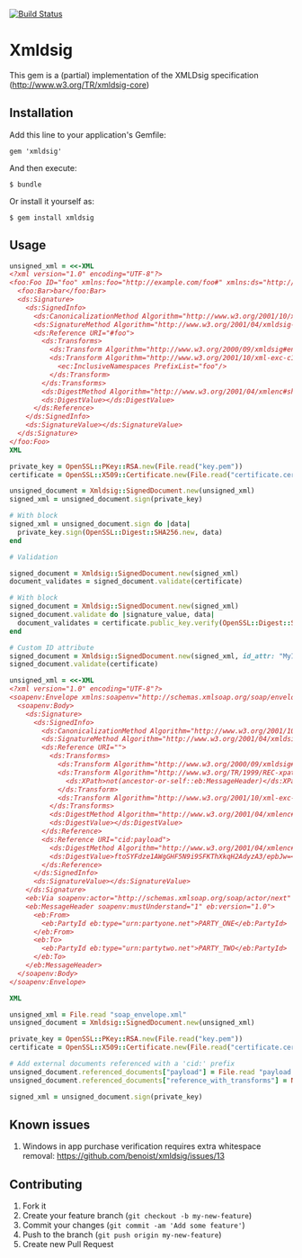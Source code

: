 [![Build Status](https://secure.travis-ci.org/benoist/xmldsig.png?branch=master)](http://travis-ci.org/benoist/xmldsig)
# Xmldsig

This gem is a (partial) implementation of the XMLDsig specification (http://www.w3.org/TR/xmldsig-core)

## Installation

Add this line to your application's Gemfile:

    gem 'xmldsig'

And then execute:

    $ bundle

Or install it yourself as:

    $ gem install xmldsig

## Usage

```ruby
unsigned_xml = <<-XML
<?xml version="1.0" encoding="UTF-8"?>
<foo:Foo ID="foo" xmlns:foo="http://example.com/foo#" xmlns:ds="http://www.w3.org/2000/09/xmldsig#" xmlns:ec="http://www.w3.org/2001/10/xml-exc-c14n#">
  <foo:Bar>bar</foo:Bar>
  <ds:Signature>
    <ds:SignedInfo>
      <ds:CanonicalizationMethod Algorithm="http://www.w3.org/2001/10/xml-exc-c14n#"/>
      <ds:SignatureMethod Algorithm="http://www.w3.org/2001/04/xmldsig-more#rsa-sha256"/>
      <ds:Reference URI="#foo">
        <ds:Transforms>
          <ds:Transform Algorithm="http://www.w3.org/2000/09/xmldsig#enveloped-signature"/>
          <ds:Transform Algorithm="http://www.w3.org/2001/10/xml-exc-c14n#">
            <ec:InclusiveNamespaces PrefixList="foo"/>
          </ds:Transform>
        </ds:Transforms>
        <ds:DigestMethod Algorithm="http://www.w3.org/2001/04/xmlenc#sha256"/>
        <ds:DigestValue></ds:DigestValue>
      </ds:Reference>
    </ds:SignedInfo>
    <ds:SignatureValue></ds:SignatureValue>
  </ds:Signature>
</foo:Foo>
XML

private_key = OpenSSL::PKey::RSA.new(File.read("key.pem"))
certificate = OpenSSL::X509::Certificate.new(File.read("certificate.cer"))

unsigned_document = Xmldsig::SignedDocument.new(unsigned_xml)
signed_xml = unsigned_document.sign(private_key)

# With block
signed_xml = unsigned_document.sign do |data|
  private_key.sign(OpenSSL::Digest::SHA256.new, data)
end

# Validation

signed_document = Xmldsig::SignedDocument.new(signed_xml)
document_validates = signed_document.validate(certificate)

# With block
signed_document = Xmldsig::SignedDocument.new(signed_xml)
signed_document.validate do |signature_value, data|
  document_validates = certificate.public_key.verify(OpenSSL::Digest::SHA256.new, signature_value, data)
end

# Custom ID attribute
signed_document = Xmldsig::SignedDocument.new(signed_xml, id_attr: "MyID")
signed_document.validate(certificate)
```

```ruby
unsigned_xml = <<-XML
<?xml version="1.0" encoding="UTF-8"?>
<soapenv:Envelope xmlns:soapenv="http://schemas.xmlsoap.org/soap/envelope/" xmlns:xsd="http://www.w3.org/2001/XMLSchema" xmlns:xsi="http://www.w3.org/2001/XMLSchema-instance" xmlns:eb="http://www.ebxml.org/namespaces/messageHeader">
  <soapenv:Body>
    <ds:Signature>
      <ds:SignedInfo>
        <ds:CanonicalizationMethod Algorithm="http://www.w3.org/2001/10/xml-exc-c14n#"/>
        <ds:SignatureMethod Algorithm="http://www.w3.org/2001/04/xmldsig-more#rsa-sha256"/>
        <ds:Reference URI="">
          <ds:Transforms>
            <ds:Transform Algorithm="http://www.w3.org/2000/09/xmldsig#enveloped-signature"/>
            <ds:Transform Algorithm="http://www.w3.org/TR/1999/REC-xpath-19991116">
              <ds:XPath>not(ancestor-or-self::eb:MessageHeader)</ds:XPath>
            </ds:Transform>
            <ds:Transform Algorithm="http://www.w3.org/2001/10/xml-exc-c14n#"/>
          </ds:Transforms>
          <ds:DigestMethod Algorithm="http://www.w3.org/2001/04/xmlenc#sha256"/>
          <ds:DigestValue></ds:DigestValue>
        </ds:Reference>
        <ds:Reference URI="cid:payload">
          <ds:DigestMethod Algorithm="http://www.w3.org/2001/04/xmlenc#sha256"/>
          <ds:DigestValue>ftoSYFdze1AWgGHF5N9i9SFKThXkqH2AdyzA3/epbJw=</ds:DigestValue>
        </ds:Reference>
      </ds:SignedInfo>
      <ds:SignatureValue></ds:SignatureValue>
    </ds:Signature>
    <eb:Via soapenv:actor="http://schemas.xmlsoap.org/soap/actor/next" soapenv:mustUnderstand="1" eb:ackRequested="Signed" eb:version="1.0"/>
    <eb:MessageHeader soapenv:mustUnderstand="1" eb:version="1.0">
      <eb:From>
        <eb:PartyId eb:type="urn:partyone.net">PARTY_ONE</eb:PartyId>
      </eb:From>
      <eb:To>
        <eb:PartyId eb:type="urn:partytwo.net">PARTY_TWO</eb:PartyId>
      </eb:To>
    </eb:MessageHeader>
  </soapenv:Body>
</soapenv:Envelope>

XML

unsigned_xml = File.read "soap_envelope.xml"
unsigned_document = Xmldsig::SignedDocument.new(unsigned_xml)

private_key = OpenSSL::PKey::RSA.new(File.read("key.pem"))
certificate = OpenSSL::X509::Certificate.new(File.read("certificate.cer"))

# Add external documents referenced with a 'cid:' prefix
unsigned_document.referenced_documents["payload"] = File.read "payload.xml"
unsigned_document.referenced_documents["reference_with_transforms"] = Nokogiri::XML(File.read "payload.xml")

signed_xml = unsigned_document.sign(private_key)
```

## Known issues

1. Windows in app purchase verification requires extra whitespace removal: https://github.com/benoist/xmldsig/issues/13

## Contributing

1. Fork it
2. Create your feature branch (`git checkout -b my-new-feature`)
3. Commit your changes (`git commit -am 'Add some feature'`)
4. Push to the branch (`git push origin my-new-feature`)
5. Create new Pull Request
